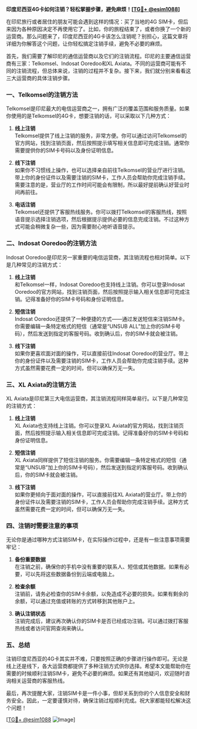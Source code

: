 **印度尼西亚4G卡如何注销？轻松掌握步骤，避免麻烦！[[TG💪+ @esim1088](https://t.me/s/esim1088)]**

在印尼旅行或者居住的朋友可能会遇到这样的情况：买了当地的4G SIM卡，但后来因为各种原因决定不再使用它了。比如，你的旅程结束了，或者你换了一个新的运营商。那么问题来了，印度尼西亚的4G卡该怎么注销呢？别担心，这篇文章将详细为你解答这个问题，让你轻松搞定注销手续，避免不必要的麻烦。

首先，我们需要了解印尼的通信运营商以及它们的注销流程。印尼的主要通信运营商有三家：Telkomsel、Indosat Ooredoo和XL Axiata。不同的运营商可能有不同的注销流程，但总体来说，注销的过程并不复杂。接下来，我们就分别来看看这三大运营商的具体注销步骤。

### **一、Telkomsel的注销方法**

Telkomsel是印尼最大的电信运营商之一，拥有广泛的覆盖范围和服务质量。如果你使用的是Telkomsel的4G卡，想要注销的话，可以采取以下几种方式：

1. **线上注销**  
   Telkomsel提供了线上注销的服务，非常方便。你可以通过访问Telkomsel的官方网站，找到注销页面，然后按照提示填写相关信息即可完成注销。通常你需要提供你的SIM卡号码以及身份证明信息。

2. **线下注销**  
   如果你不习惯线上操作，也可以选择亲自前往Telkomsel的营业厅进行注销。带上你的身份证件以及需要注销的SIM卡，工作人员会帮助你完成注销手续。需要注意的是，营业厅的工作时间可能会有限制，所以最好提前确认好营业时间再前往。

3. **电话注销**  
   Telkomsel还提供了客服热线服务。你可以拨打Telkomsel的客服热线，按照语音提示选择注销选项，然后根据提示提供必要的信息完成注销。不过这种方式可能会稍微复杂一些，因为需要耐心地听语音提示。

### **二、Indosat Ooredoo的注销方法**

Indosat Ooredoo是印尼另一家重要的电信运营商，其注销流程也相对简单。以下是几种常见的注销方式：

1. **线上注销**  
   和Telkomsel一样，Indosat Ooredoo也支持线上注销。你可以登录Indosat Ooredoo的官方网站，找到注销页面，然后按照提示输入相关信息即可完成注销。记得准备好你的SIM卡号码和身份证明信息。

2. **短信注销**  
   Indosat Ooredoo还提供了一种便捷的方式——通过发送短信来注销SIM卡。你需要编辑一条特定格式的短信（通常是“UNSUB ALL”加上你的SIM卡号码），然后发送到指定的客服号码。收到确认后，你的SIM卡就会被注销。

3. **线下注销**  
   如果你更喜欢面对面的操作，可以直接前往Indosat Ooredoo的营业厅。带上你的身份证件以及需要注销的SIM卡，工作人员会帮助你完成注销手续。这种方式虽然需要花费一定的时间，但可以确保万无一失。

### **三、XL Axiata的注销方法**

XL Axiata是印尼第三大电信运营商，其注销流程同样简单易行。以下是几种常见的注销方式：

1. **线上注销**  
   XL Axiata也支持线上注销。你可以登录XL Axiata的官方网站，找到注销页面，然后按照提示输入相关信息即可完成注销。记得准备好你的SIM卡号码和身份证明信息。

2. **短信注销**  
   XL Axiata同样提供了短信注销的服务。你需要编辑一条特定格式的短信（通常是“UNSUB”加上你的SIM卡号码），然后发送到指定的客服号码。收到确认后，你的SIM卡就会被注销。

3. **线下注销**  
   如果你更倾向于面对面的操作，可以直接前往XL Axiata的营业厅。带上你的身份证件以及需要注销的SIM卡，工作人员会帮助你完成注销手续。这种方式虽然需要花费一定的时间，但可以确保万无一失。

### **四、注销时需要注意的事项**

无论你是通过哪种方式注销SIM卡，在实际操作过程中，还是有一些注意事项需要牢记：

1. **备份重要数据**  
   在注销之前，确保你的手机中没有重要的联系人、短信或其他数据。如果有必要，可以先将这些数据备份到云端或电脑上。

2. **检查余额**  
   注销前，请务必检查你的SIM卡余额，以免造成不必要的损失。如果有剩余的余额，可以通过充值或转账的方式转移到其他账户上。

3. **确认注销状态**  
   注销完成后，建议再次确认你的SIM卡是否已经成功注销。可以通过拨打客服热线或者访问官网查询来确认。

### **五、总结**

注销印度尼西亚的4G卡其实并不难，只要按照正确的步骤进行操作即可。无论是线上还是线下，各大运营商都提供了多种注销方式供你选择。希望本文能帮助你在需要的时候顺利注销SIM卡，避免不必要的麻烦。如果还有其他疑问，欢迎随时咨询相关运营商的客服热线。

最后，再次提醒大家，注销SIM卡是一件小事，但却关系到你的个人信息安全和财务安全。因此，一定要谨慎对待，确保注销过程顺利完成。祝大家都能轻松解决这个问题！

[[TG💪+ @esim1088](https://t.me/s/esim1088) ![Image](https://i.postimg.cc/4NQfJmqS/Snipaste-2025-05-13-00-14-12.png)]